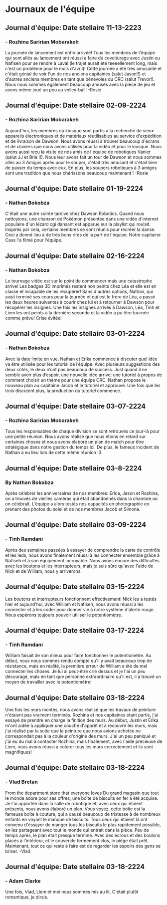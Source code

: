 # Journaux de l'équipe

## Journal d'équipe: Date stellaire 11-13-2223
### - Rozhina Saririan Mobarakeh
La journée de lancement est enfin arrivée! Tous les membres de l'équipe qui sont allés au lancement ont réussi à faire du covoiturage avec Justin ou Nafiseh pour se rendre à Laval (le trajet aurait été teeeellement long, mais c'est un problème pour le mois d'avril)! Cette journée a été très amusante et c'était génial de voir l'un de nos anciens capitaines (salut Jason!!) et d'autres anciens membres en tant que bénévoles du CRC (salut Trevor!). Nous nous sommes également beaucoup amusés avec la pièce de jeu et avons même joué un peu au volley-ball! -Rosie

## Journal d'équipe: Date stellaire 02-09-2224
### - Rozhina Saririan Mobarakeh
Aujourd'hui, les membres du kiosque sont partis à la recherche de vieux appareils électroniques et de matériaux réutilisables au service d'expédition et de livraison de Dawson. Nous avons réussi à trouver beaucoup d'écrans et de claviers que nous avons utilisés pour la vidéo et pour le kiosque. Nous avons aussi reçu la visite de nos amis de l'équipe de robotiques Vanier (salut JJ et Brie !!). Nous leur avons fait un tour de Dawson et nous sommes allés au 3 Amigos après pour le souper, c'était très amusant et c'était bien de passer du temps avec eux. En plus, les soupers robotiques à 3 amigos sont une tradition que nous chérissons beaucoup maintenant ! -Rosie

## Journal d'équipe: Date stellaire 01-19-2224
### - Nathan Bokobza

C'était une autre soirée tardive chez Dawson Robotics. Quand nous nettoyions, une chanson de Pokémon présentée dans une vidéo d'internet populaire d'un lézard cgi dansant est apparue sur la playlist qui roulait. Inspirés par cela, certains membres se sont réunis pour recréer la danse. Ceci a donné lieu à de très bons rires de la part de l'équipe. Notre capitaine Cass l'a filmé pour l'équipe.

## Journal d'équipe: Date stellaire 02-16-2224
### - Nathan Bokobza

Le tournage vidéo est sur le point de commencer mais une catastrophe arrive! Les badges 3D imprimés restent non peints chez Léa et elle est en classe et incapable de les récupérer! Sans d'autres options, Nathan, qui avait terminé ses cours pour la journée et qui est le frère de Léa, a passé les deux heures suivantes à courir chez lui et à retourner à Dawson pour récupérer les insignes. Une fois les insignes arrivés à Dawson, Léa, Tinh et Liem les ont peints à la dernière seconde et la vidéo a pu être tournée comme prévu! Crise évitée!

## Journal d'équipe: Date stellaire 03-01-2224
### - Nathan Bokobza

Avec la date limite en vue, Nathan et Erika commence à discuter quel idée va être utilisée pour les tutorial de l’équipe. Avec plusieurs suggestions des deux côtés, le deux n’ont pas beaucoup de success. Just quand il ne semble avoir plus d’espoir, une nouvelle idée arrive: une tutoriel à propos de comment choisir un thème pour une équipe CRC. Nathan propose le nouveau plan au capitaine Jacob et le tutoriel et approuvé. Une fois que les trois discutent plus, la production du tutoriel commence.

## Journal d'équipe: Date stellaire 03-07-2224
### - Rozhina Saririan Mobarakeh
Tous les responsables de chaque division se sont retrouvés ce jour-là pour une petite réunion. Nous avons réalisé que nous étions en retard sur certaines choses et nous avons élaboré un plan de match pour être stratégique dans notre gestion du temps ici. De plus, le fameux incident de Nathan a eu lieu lors de cette même réunion :3

## Journal d'équipe: Date stellaire 03-8-2224
### By Nathan Bokobza
Après célébrer les anniversaires de nos membres: Erica, Jason et Rozhina, on a trouvés de vieilles caméras qui était abandonnés dans la chambre où on célébrait. L’équipe a alors testés nos capacités en photographie en prenant des photos du solei et de nos membres Jacob et Simona.

## Journal d'équipe: Date stellaire 03-09-2224
### - Tinh Ramdani
Après des semaines passées à essayer de comprendre la carte de contrôle et les leds, nous avons finalement réussi à les connecter ensemble grâce à Nafiseh et à son équipement incroyable. Nous avons encore des difficultés avec les boutons et les interrupteurs, mais je suis sûre qu'avec l'aide de Nick et de William, nous y arriverons.

## Journal d'équipe: Date stellaire 03-15-2224
Les boutons et interrupteurs fonctionnent effectivement! Nick les a testés hier et aujourd'hui, avec William et Nafiseh, nous avons réussi à les connecter et à les coder pour donner vie à notre système d'alerte rouge. Nous espérons toujours pouvoir utiliser le potentiomètre.

## Journal d'équipe: Date stellaire 03-17-2224
### - Tinh Ramdani
William faisait de son mieux pour faire fonctionner le potentiomètre. Au début, nous nous sommes rendu compte qu'il y avait beaucoup trop de résistance, mais en réalité, la première erreur de William a été de mal connecter les choses. Je lui ai peut-être crié dessus et je l'ai un peu découragé, mais en tant que personne extraordinaire qu'il est, il a trouvé un moyen de travailler avec le potentiomètre!

## Journal d'équipe: Date stellaire 03-18-2224

Une fois les murs montés, nous avons réalisé que les travaux de peinture n'étaient pas vraiment terminés. Rozhina et nos capitaines étant partis, j'ai essayé de prendre en charge la finition des murs. Au début, Justin et Erika m'ont aidée à appliquer une couche d'apprêt et à recouvrir les murs, mais j'ai réalisé par la suite que la peinture que nous avions achetée ne correspondait pas à la couleur d'origine des murs. J'ai un peu paniqué et j'ai eu du mal à contacter Rozhina, mais finalement, avec l'aide précieuse de Liem, nous avons réussi à colorer tous les murs correctement et ils sont magnifiques!

## Journal d'équipe: Date stellaire 03-18-2224
### - Vlad Bretan
From the department store that everyone loves Du grand magasin que tout le monde adore pour ses offres, une boîte de biscuits en fer a été acquise. Je l'ai apportée dans la salle de robotique et, avec ceux qui étaient présents, nous avons élaboré un plan. Vous voyez, cette boîte est la fameuse boîte à couture, qui a causé beaucoup de tristesse à de nombreux enfants en voyant le manque de biscuits. Tous ceux qui étaient là ont convenu d'essayer de manger tous les biscuits le plus rapidement possible, en les partageant avec tout le monde qui entrait dans la pièce. Peu de temps après, le plan était presque terminé. Avec des écrous et des boulons placés à l'intérieur, et le couvercle fermement clos, le piège était prêt. Maintenant, tout ce qui reste à faire est de regarder les espoirs des gens se briser. -Vlad

## Journal d'équipe: Date stellaire 03-18-2224
### - Adam Clarke
Une fois, Vlad, Liem et moi nous sommes mis au lit. C'était plutôt romantique, je dirais.